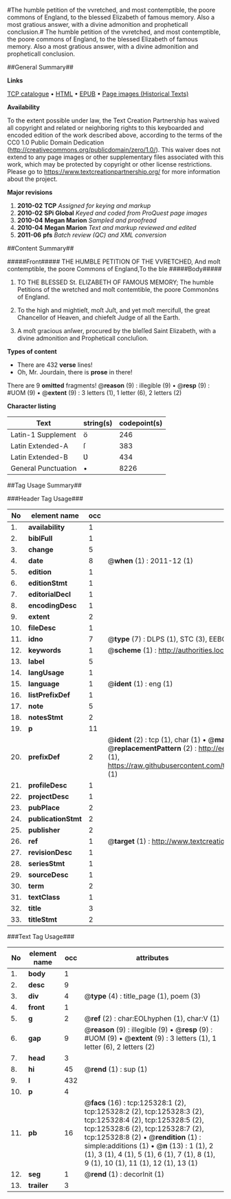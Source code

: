 #The humble petition of the vvretched, and most contemptible, the poore commons of England, to the blessed Elizabeth of famous memory. Also a most gratious answer, with a divine admonition and propheticall conclusion.#
The humble petition of the vvretched, and most contemptible, the poore commons of England, to the blessed Elizabeth of famous memory. Also a most gratious answer, with a divine admonition and propheticall conclusion.

##General Summary##

**Links**

[TCP catalogue](http://www.ota.ox.ac.uk/tcp/)  • 
[HTML](http://tei.it.ox.ac.uk/tcp/Texts-HTML/free/A86/A86845.html)  • 
[EPUB](http://tei.it.ox.ac.uk/tcp/Texts-EPUB/free/A86/A86845.epub) • 
[Page images (Historical Texts)](https://historicaltexts.jisc.ac.uk/eebo-99872882e)

**Availability**

To the extent possible under law, the Text Creation Partnership has waived all copyright and related or neighboring rights to this keyboarded and encoded edition of the work described above, according to the terms of the CC0 1.0 Public Domain Dedication (http://creativecommons.org/publicdomain/zero/1.0/). This waiver does not extend to any page images or other supplementary files associated with this work, which may be protected by copyright or other license restrictions. Please go to https://www.textcreationpartnership.org/ for more information about the project.

**Major revisions**

1. __2010-02__ __TCP__ *Assigned for keying and markup*
1. __2010-02__ __SPi Global__ *Keyed and coded from ProQuest page images*
1. __2010-04__ __Megan Marion__ *Sampled and proofread*
1. __2010-04__ __Megan Marion__ *Text and markup reviewed and edited*
1. __2011-06__ __pfs__ *Batch review (QC) and XML conversion*

##Content Summary##

#####Front#####
THE HUMBLE PETITION OF THE VVRETCHED, And moſt contemptible, the poore Commons of England,To the ble
#####Body#####

1. TO THE BLESSED St. ELIZABETH OF FAMOUS MEMORY; The humble Petitions of the wretched and moſt contemtible, the poore Commonöns of England.

1. To the high and mightieſt, moſt Juſt, and yet moſt mercifull, the great Chancellor of Heaven, and chiefeſt Judge of all the Earth.

1. A moſt gracious anſwer, procured by the bleſſed Saint Elizabeth, with a divine admonition and Propheticall concluſion.

**Types of content**

  * There are 432 **verse** lines!
  * Oh, Mr. Jourdain, there is **prose** in there!

There are 9 **omitted** fragments! 
 @__reason__ (9) : illegible (9)  •  @__resp__ (9) : #UOM (9)  •  @__extent__ (9) : 3 letters (1), 1 letter (6), 2 letters (2)

**Character listing**


|Text|string(s)|codepoint(s)|
|---|---|---|
|Latin-1 Supplement|ö|246|
|Latin Extended-A|ſ|383|
|Latin Extended-B|Ʋ|434|
|General Punctuation|•|8226|

##Tag Usage Summary##

###Header Tag Usage###

|No|element name|occ|attributes|
|---|---|---|---|
|1.|__availability__|1||
|2.|__biblFull__|1||
|3.|__change__|5||
|4.|__date__|8| @__when__ (1) : 2011-12 (1)|
|5.|__edition__|1||
|6.|__editionStmt__|1||
|7.|__editorialDecl__|1||
|8.|__encodingDesc__|1||
|9.|__extent__|2||
|10.|__fileDesc__|1||
|11.|__idno__|7| @__type__ (7) : DLPS (1), STC (3), EEBO-CITATION (1), PROQUEST (1), VID (1)|
|12.|__keywords__|1| @__scheme__ (1) : http://authorities.loc.gov/ (1)|
|13.|__label__|5||
|14.|__langUsage__|1||
|15.|__language__|1| @__ident__ (1) : eng (1)|
|16.|__listPrefixDef__|1||
|17.|__note__|5||
|18.|__notesStmt__|2||
|19.|__p__|11||
|20.|__prefixDef__|2| @__ident__ (2) : tcp (1), char (1)  •  @__matchPattern__ (2) : ([0-9\-]+):([0-9IVX]+) (1), (.+) (1)  •  @__replacementPattern__ (2) : http://eebo.chadwyck.com/downloadtiff?vid=$1&page=$2 (1), https://raw.githubusercontent.com/textcreationpartnership/Texts/master/tcpchars.xml#$1 (1)|
|21.|__profileDesc__|1||
|22.|__projectDesc__|1||
|23.|__pubPlace__|2||
|24.|__publicationStmt__|2||
|25.|__publisher__|2||
|26.|__ref__|1| @__target__ (1) : http://www.textcreationpartnership.org/docs/. (1)|
|27.|__revisionDesc__|1||
|28.|__seriesStmt__|1||
|29.|__sourceDesc__|1||
|30.|__term__|2||
|31.|__textClass__|1||
|32.|__title__|3||
|33.|__titleStmt__|2||


###Text Tag Usage###

|No|element name|occ|attributes|
|---|---|---|---|
|1.|__body__|1||
|2.|__desc__|9||
|3.|__div__|4| @__type__ (4) : title_page (1), poem (3)|
|4.|__front__|1||
|5.|__g__|2| @__ref__ (2) : char:EOLhyphen (1), char:V (1)|
|6.|__gap__|9| @__reason__ (9) : illegible (9)  •  @__resp__ (9) : #UOM (9)  •  @__extent__ (9) : 3 letters (1), 1 letter (6), 2 letters (2)|
|7.|__head__|3||
|8.|__hi__|45| @__rend__ (1) : sup (1)|
|9.|__l__|432||
|10.|__p__|4||
|11.|__pb__|16| @__facs__ (16) : tcp:125328:1 (2), tcp:125328:2 (2), tcp:125328:3 (2), tcp:125328:4 (2), tcp:125328:5 (2), tcp:125328:6 (2), tcp:125328:7 (2), tcp:125328:8 (2)  •  @__rendition__ (1) : simple:additions (1)  •  @__n__ (13) : 1 (1), 2 (1), 3 (1), 4 (1), 5 (1), 6 (1), 7 (1), 8 (1), 9 (1), 10 (1), 11 (1), 12 (1), 13 (1)|
|12.|__seg__|1| @__rend__ (1) : decorInit (1)|
|13.|__trailer__|3||
